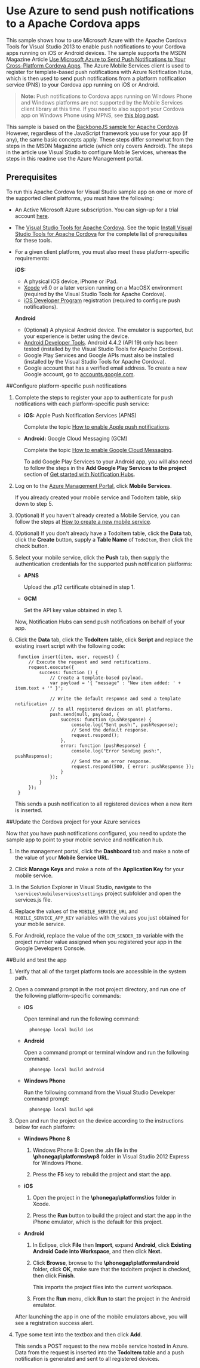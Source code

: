# Use Azure to send push notifications to a Apache Cordova apps

This sample shows how to use Microsoft Azure with the Apache Cordova Tools for Visual Studio 2013 to enable push notifications to your Cordova apps running on iOS or Android devices. The sample supports the MSDN Magazine Article [Use Microsoft Azure to Send Push Notifications to Your Cross-Platform Cordova Apps](http://aka.ms/yh3uh5). The  Azure Mobile Services client is used to register for template-based push notifications with Azure Notification Hubs, which is then used to send push notifications from a platform notification service (PNS) to your Cordova app running on iOS or Android. 

>**Note:** Push notifications to Cordova apps running on Windows Phone and Windows platforms are not supported by the Mobile Services client library at this time. If you need to also support your Cordova app on Windows Phone using MPNS, see [this blog post](http://aka.ms/r197ab).

This sample is based on the [BackboneJS sample for Apache Cordova](http://aka.ms/sffl1f). However, regardless of the JavaScript framework you use for your app (if any), the same basic concepts apply. These steps differ somewhat from the steps in the MSDN Magazine article (which only covers Android). The steps in the article use Visual Studio to configure Mobile Services, whereas the steps in this readme use the Azure Management portal.

## Prerequisites 
To run this Apache Cordova for Visual Studio sample app on one or more of the supported client platforms, you must have the following:

+ An Active Microsoft Azure subscription. You can sign-up for a trial account [here](http://www.windowsazure.com/en-us/pricing/free-trial/).
+ The [Visual Studio Tools for Apache Cordova](http://go.microsoft.com/fwlink/p/?LinkId=397606). See the topic  [Install Visual Studio Tools for Apache Cordova](http://msdn.microsoft.com/en-us/library/dn757054.aspx) for the complete list of prerequisites for these tools. 
+ For a given client platform, you must also meet these platform-specific requirements:

	**iOS:**
	+ A physical iOS device, iPhone or iPad.
	+ [Xcode](https://go.microsoft.com/fwLink/p/?LinkID=266532) v6.0 or a later version running on a MacOSX environment (required by the Visual Studio Tools for Apache Cordova).
	+ [iOS Developer Program](https://developer.apple.com/programs/ios/develop.html) registration (required to configure push notifications).

	**Android**
	+ (Optional) A physical Android device. The emulator is supported, but your experience is better using the device.
	+ [Android Developer Tools](). Android 4.4.2 (API 19) only has been tested (installed by the Visual Studio Tools for Apache Cordova).
	+ Google Play Services and Google APIs must also be installed (installed by the Visual Studio Tools for Apache Cordova).
	+ Google account that has a verified email address. To create a new Google account, go to <a href="http://go.microsoft.com/fwlink/p/?linkid=268302&clcid=0x409" target="_blank">accounts.google.com</a>.


##Configure platform-specific push notifications 

1. Complete the steps to register your app to authenticate for push notifications with each platform-specific push service:

	+ **iOS:** Apple Push Notification Services (APNS)
	
		Complete the topic [How to enable Apple push notifications](http://azure.microsoft.com/en-us/documentation/articles/mobile-services-how-to-enable-apple-push-notifications/).

	+ **Android:** Google Cloud Messaging (GCM)

		Complete the topic [How to enable Google Cloud Messaging](http://azure.microsoft.com/en-us/documentation/articles/mobile-services-how-to-enable-google-cloud-messaging/). 
		
		To add Google Play Services to your Android app, you will also need to follow the steps in the **Add Google Play Services to the project** section of [Get started with Notification Hubs](http://azure.microsoft.com/en-us/documentation/articles/notification-hubs-android-get-started/).
		
2. Log on to the [Azure Management Portal](https://manage.windowsazure.com/), click **Mobile Services**. 

	If you already created your mobile service and TodoItem table, skip down to step 5.

3. (Optional) If you haven't already created a Mobile Service, you can follow the steps at [How to create a new mobile service](http://azure.microsoft.com/en-us/documentation/articles/mobile-services-how-to-create-new-service/). 

4. (Optional) If you don't already have a TodoItem table, click the **Data** tab, click the **Create** button, supply a **Table Name** of `TodoItem`, then click the check button.
 
5. Select your mobile service, click the **Push** tab, then supply the authentication credentials for the supported push notification platforms:

	+ **APNS**
		
		Upload the .p12 certificate obtained in step 1. 


	+ **GCM**
			
		Set the API key value obtained in step 1.  
 
	Now, Notification Hubs can send push notifications on behalf of your app.

6. Click the **Data** tab, click the **TodoItem** table, click **Script** and replace the existing insert script with the following code:

		function insert(item, user, request) {
		    // Execute the request and send notifications.
		    request.execute({
		        success: function () {
		            // Create a template-based payload.
		            var payload = '{ "message" : "New item added: ' + item.text + '" }';
		
		            // Write the default response and send a template notification
		            // to all registered devices on all platforms.            
		            push.send(null, payload, {
		                success: function (pushResponse) {
		                    console.log("Sent push:", pushResponse);
		                    // Send the default response.
		                    request.respond();
		                },
		                error: function (pushResponse) {
		                    console.log("Error Sending push:", pushResponse);
		                    // Send the an error response.
		                    request.respond(500, { error: pushResponse });
		                }
		            });
		        }
		    });
		}


	This sends a push notification to all registered devices when a new item is inserted. 
		
 
##Update the Cordova project for your Azure services

Now that you have push notifications configured, you need to update the sample app to point to your mobile service and notification hub.

1. In the management portal, click the **Dashboard** tab and make a note of the value of your **Mobile Service URL**.

2. Click **Manage Keys** and make a note of the **Application Key** for your mobile service. 

3. In the Solution Explorer in Visual Studio, navigate to the `\services\mobileservices\settings` project subfolder and open the services.js file.

5. Replace the values of the `MOBILE_SERVICE_URL` and `MOBILE_SERVICE_APP_KEY` variables with the values you just obtained for your mobile service.

6. For Android, replace the value of the `GCM_SENDER_ID` variable with the project number value assigned when you registered your app in the Google Developers Console.

##Build and test the app

1. Verify that all of the target platform tools are accessible in the system path. 

2. Open a command prompt in the root project directory, and run one of the following platform-specific commands: 

	+ **iOS**
 
		Open terminal and run the following command:

    		phonegap local build ios

	+ **Android**

		Open a command prompt or terminal window and run the following command. 

		    phonegap local build android

	+ **Windows Phone**

		Run the following command from the Visual Studio Developer command prompt:

    		phonegap local build wp8

3.	Open and run the project on the device according to the instructions below for each platform:

	+ **Windows Phone 8**

		1. Windows Phone 8: Open the .sln file in the **\phonegap\platforms\wp8** folder in Visual Studio 2012 Express for Windows Phone.
		
		2. Press the **F5** key to rebuild the project and start the app.

	+ **iOS**

		1. Open the project in the **\phonegap\platforms\ios** folder in Xcode.
		
		2. Press the **Run** button to build the project and start the app in the iPhone emulator, which is the default for this project.

	+ **Android**

		1. In Eclipse, click **File** then **Import**, expand **Android**, click **Existing Android Code into Workspace**, and then click **Next.** 
				
		2. Click **Browse**, browse to the **\phonegap\platforms\android** folder, click **OK**, make sure that the todoitem project is checked, then click **Finish**. 
		 
			This imports the project files into the current workspace.
		
		3. From the **Run** menu, click **Run** to start the project in the Android emulator.
			
	After launching the app in one of the mobile emulators above, you will see a registration success alert. 

6. Type some text into the textbox and then click **Add**.

	This sends a POST request to the new mobile service hosted in Azure. Data from the request is inserted into the **TodoItem** table and a push notification is generated and sent to all registered devices. 

[Create a new mobile service]: http://azure.microsoft.com/en-us/documentation/articles/mobile-services-how-to-create-new-service/
